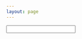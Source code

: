 ```yaml
---
layout: page
---
```


<input class="search">

<div class="symbols">
</div>

<script>
    const symbols = {
        "←": "Leftwards Arrow",
        "→": "Rightwards Arrow",
        "↑": "Upwards Arrow",
        "↓": "Downwards Arrow",
        "⌘": "Place of Interest Sign (Command Key)",
        "⎋": "Broken Circle with Northwest Arrow (Escape Key)",
        "⏎": "Return Symbol",
        "⏏︎": "Eject Symbol",
        "⇥": "Righwards Arrow to Bar (Tab Right)",
        "⇤": "Leftwards Arrow to Bar (Tab Left)",
        "⇪": "Upwards White Arrow From Bar (Caps Lock)",
        "⇧": "Upwards White Arrow (Shift Key)",
        "⌥": "Option Key",
        "␣": "Open Box (Space Key)",
        "⌃": "Up Arrowhead (Control Key)",
        "⌤": "Up Arrowhead Between Two Horizontal Bars (Enter Key)",
        "⌦": "Erase to the Right (Forward Delete)",
        "⌫": "Erase to the Left (Delete)",
        "↖︎": "North West Arrow (Home)",
        "↘︎": "South East Arrow (End)",
        "⇞": "Upwards Arrow with Double Stroke (Page Up)",
        "⇟": "Downwards Arrow with Double Stroke (Page Down)",
        "¡": "Inverted Exclamation Mark",
        "¿": "Inverted Question Mark",
        "§": "Section Sign",
        "¶": "Pilcrow Sign (Paragraph)",
        "•": "Bullet",
        "ª": "Feminine Ordinal Indicator",
        "º": "Masculine Ordinal Indicator",
        "≥": "Greater-Than or Equal To",
        "≤": "Less-Than or Equal To",
        "≠": "Not Equal To",
        "≈": "Almost Equal To",
        "⨉": "N-ary Times Operator",
        "×": "Multiplication Sign",
        "÷": "Division Sign",
        "√": "Square Root",
        "−": "Minus Sign",
        "±": "Plus-Minus Sign",
        "∑": "N-ary Summation",
        "π": "Greek Small Letter Pi",
        "ε": "Greek Small Letter Epsilon",
        "α": "Greek Small Letter Alpha",
        "β": "Greek Small Letter Beta",
        "θ": "Greek Small Letter Theta",
        "ɸ": "Greek Small Letter Phi",
        "σ": "Greek Small Letter Sigma",
        "∈": "Element Of",
        "∉": "Not Element Of",
        "∩": "Intersection",
        "∪": "Union",
        "∀": "For All",
        "∁": "Complement",
        "∂": "Partial Differential",
        "℮": "Estimated Symbol",
        "∃": "There Exists",
        "∄": "There Does Not Exist",
        "∅": "Empty Set",
        "⊂": "Subset Of",
        "⊃": "Superset Of",
        "⊄": "Not a Subset Of",
        "⊅": "Not a Superset Of",
        "⊆": "Subset Of or Equal To",
        "⊇": "Superset Of or Equal To",
        "⊈": "Not a Subset Of or Equal To",
        "⊉": "Not a Superset Of or Equal To",
        "⊊": "Subset Of With Not Equal To",
        "⊋": "Superset Of With Not Equal To",
        "∋": "Contains as Member",
        "∌": "Does Not Contain as Member",
        "∧": "Logical And",
        "∨": "Logical Or",
        "≪": "Much Less Than",
        "≫": "Much Greater Than",
        "∏": "N-ary Product",
        "∐": "N-ary Coproduct",
        "∕": "Division Slash",
        "∛": "Cube Root",
        "∟": "Right Angle",
        "∠": "Angle",
        "∡": "Measured Angle",
        "∥": "Parallel To",
        "∦": "Not Parallel To",
        "∴": "Therefore",
        "∵": "Because",
        "∶": "Ratio",
        "∷": "Proportion",
        "∿": "Sine Wave",
        "≃": "Approximately Equal To",
        "⌀": "Diameter Sign",
        "µ": "Micro Sign",
        "Ω": "Ohm Sign",
        "㏀": "Square K Ohm",
        "㏁": "Square M Ohm",
        "Σ": "Greek Capital Letter Sigma",
        "‐": "Hyphen",
        "–": "En Dash",
        "—": "Em Dash",
        "‰": "Per Mille Sign (Per Thousand)",
        "‱": "Per Ten Thousand Sign",
        "✄": "Cut Above",
        "✪": "Circled White Star",
        "♻︎": "Recycling Symbol",
        "ƒ": "Function",
        "●": "Black Circle",
        "◼︎": "Black Medium Square",
        "♪": "Eighth Note",
        "♫": "Beamed Eighth Notes",
        "♯": "Music Sharp Sign",
        "♭": "Music Flat Sign",
        "♮": "Music Natural Sign",
        "♩": "Quarter Note",
        "♬": "Beamed Sixteenth Notes",
        "𝄞": "Musical Symbol G Clef (Treble Clef)",
        "𝄢": "Musical Symbol F Clef (Bass Clef)",
        "𝄡": "Musical Symbol C Clef",
        "𝄆": "Musical Symbol Left Repeat Sign",
        "𝄇": "Musical Symbol Right Repeat Sign",
        "▶︎": "Black Right-Pointing Triangle",
        "©": "Copyright",
        "®": "Registered Trademark",
        "™": "Trademark",
        "“": "Left Double Quotation Mark",
        "”": "Right Double Quotation Mark",
        "‘": "Left Single Quotation Mark",
        "’": "Right Single Quotation Mark",
        "£": "Pound Sign",
        "⅛": "One Eighth",
        "¼": "One Quarter",
        "⅜": "Three Eighths",
        "½": "Half",
        "⅝": "Five Eighths",
        "¾": "Three Quarter",
        "⅞": "Seven Eighths",
        "∞": "Infinity",
        "€": "Euro Sign",
        "¥": "Yen Sign",
        "₩": "Won Sign",
        "¢": "Cent Sign",
        "¤": "Currency Sign",
        "œ": "Lowercase Ligature OE",
        "Œ": "Uppercase Ligature OE",
        "æ": "Lowercase AE",
        "Æ": "Uppercase AE",
        "✔": "Check Mark",
        "⁄": "Fraction Slash",
        "‹": "Single Left-Pointing Angle Quotation Mark",
        "›": "Single Right-Pointing Angle Quotation Mark",
        "°": "Degree Sign",
        "·": "Middle Dot",
        "‚": "Single Low-9 Quotation Mark",
        "„": "Double Low-9 Quotation Mark",
        "№": "Numero Sign",
        "": "Private Use Area-F8FF (Apple Logo)",
        "℞": "Prescription Take (Rx)",
        "⁰": "Superscript Zero",
        "¹": "Superscript One",
        "²": "Superscript Two",
        "³": "Superscript Three",
        "⁴": "Superscript Four",
        "⁵": "Superscript Five",
        "⁶": "Superscript Six",
        "⁷": "Superscript Seven",
        "⁸": "Superscript Eight",
        "⁹": "Superscript Nine",
        "ⁱ": "Superscript Small Letter I",
        "ᵃ": "Superscript Small Letter A",
        "ᵇ": "Superscript Small Letter B",
        "ᶜ": "Superscript Small Letter C",
        "ᵈ": "Superscript Small Letter D",
        "ᵉ": "Superscript Small Letter E",
        "ᶠ": "Superscript Small Letter F",
        "ᵍ": "Superscript Small Letter G",
        "ʰ": "Superscript Small Letter H",
        "ⁱ": "Superscript Small Letter I",
        "ʲ": "Superscript Small Letter J",
        "ᵏ": "Superscript Small Letter K",
        "ˡ": "Superscript Small Letter L",
        "ᵐ": "Superscript Small Letter M",
        "ⁿ": "Superscript Small Letter N",
        "ᵒ": "Superscript Small Letter O",
        "ᵖ": "Superscript Small Letter P",
        "ʳ": "Superscript Small Letter R",
        "ˢ": "Superscript Small Letter S",
        "ᵗ": "Superscript Small Letter T",
        "ᵘ": "Superscript Small Letter U",
        "ᵛ": "Superscript Small Letter V",
        "ʷ": "Superscript Small Letter W",
        "ˣ": "Superscript Small Letter X",
        "ʸ": "Superscript Small Letter Y",
        "ᶻ": "Superscript Small Letter Z",
        "₀": "Subscript Zero",
        "₁": "Subscript One",
        "₂": "Subscript Two",
        "₃": "Subscript Three",
        "₄": "Subscript Four",
        "₅": "Subscript Five",
        "₆": "Subscript Six",
        "₇": "Subscript Seven",
        "₈": "Subscript Eight",
        "₉": "Subscript Nine",
        "₊": "Subscript Plus Sign",
        "₋": "Subscript Minus Sign",
        "₌": "Subscript Equals Sign",
        "₍": "Subscript Left Parenthesis",
        "₎": "Subscript Right Parenthesis",
        "ₐ": "Subscript Small Letter A",
        "ₑ": "Subscript Small Letter E",
        "ₒ": "Subscript Small Letter O",
        "ₓ": "Subscript Small Letter X",
        "ₔ": "Subscript Small Letter Schwa",
        "ₕ": "Subscript Small Letter H",
        "ₖ": "Subscript Small Letter K",
        "ₗ": "Subscript Small Letter L",
        "ₘ": "Subscript Small Letter M",
        "ₙ": "Subscript Small Letter N",
        "ₚ": "Subscript Small Letter P",
        "ₛ": "Subscript Small Letter S",
        "ₜ": "Subscript Small Letter T",
        "₊": "Subscript Plus Sign",
        "₋": "Subscript Minus Sign",
        "₌": "Subscript Equals Sign",
        "₍": "Subscript Left Parenthesis",
        "₎": "Subscript Right Parenthesis",
        "‽": "Interrobang",
    };

    document.addEventListener("DOMContentLoaded", () => {
        const inputElement = document.querySelector('.search');
        inputElement.addEventListener('input', function() { updateMatches(); });

        updateMatches();
    });

    function fuzzyMatch(target, query) {
        let targetIndex = 0; // Index to track position in target
        let queryIndex = 0;  // Index to track position in query
        let targetIndexLastMatch = -1; // Index to track position in target of the last match
        let matchGaps = []; // List to track gaps between matched characters

        target = target.toLowerCase(); // Normalize target string
        query = query.toLowerCase();   // Normalize query string

        while (targetIndex < target.length && queryIndex < query.length) {
            if (target[targetIndex] === query[queryIndex]) {
                if (targetIndexLastMatch >= 0
                && targetIndexLastMatch !== targetIndex - 1
                && target[targetIndex - 1] !== query[queryIndex - 1]
                ) {
                    // There is a gap between the last match and the current match
                    matchGaps.push(targetIndex - targetIndexLastMatch - 1);
                }
                queryIndex++; // Move to the next character in the query
                targetIndexLastMatch = targetIndex; // Update the last match index
            }
            targetIndex++; // Always move to the next character in the target
        }

        if (queryIndex !== query.length) {
            // No match: not all query characters were found in sequence
            return 0;
        }

        // Map all gaps to their logarithm
        matchGaps = matchGaps.map(gap => Math.log(gap + 1));
        // Calculate the score as the inverse of the sum of the logarithms of the gaps
        return 1 / matchGaps.reduce((a, b) => a + b, 0);
    }

    function updateMatches() {
        const inputElement = document.querySelector('.search');
        const parent = document.querySelector(".symbols");
        let filteredSymbols = inputElement.value == "" ? symbols :
            Object.fromEntries(Object.entries(symbols)
                .map(([symbol, description]) => [symbol, { description, score: fuzzyMatch(description, inputElement.value) }])
                .filter(([symbol, { score }]) => score !== 0)
                .sort((a, b) => b[1].score - a[1].score)
                .map(([symbol, { description }]) => [symbol, description]));

        parent.innerHTML = "";
        for (const [symbol, description] of Object.entries(filteredSymbols)) {
            const elem = document.createElement("div");
            elem.classList = "symbol";
            elem.textContent = symbol;
            elem.title = description;
            elem.addEventListener("click", () => {
                const symbol = elem.textContent;
                navigator.clipboard.writeText(symbol);

                elem.textContent = "Copied!";
                elem.classList = "symbol-clicked";

                setTimeout(() => {
                    elem.textContent = symbol;
                    elem.classList = "symbol";
                }, 1000);
            });
            parent.appendChild(elem);
        }
    }

</script>
